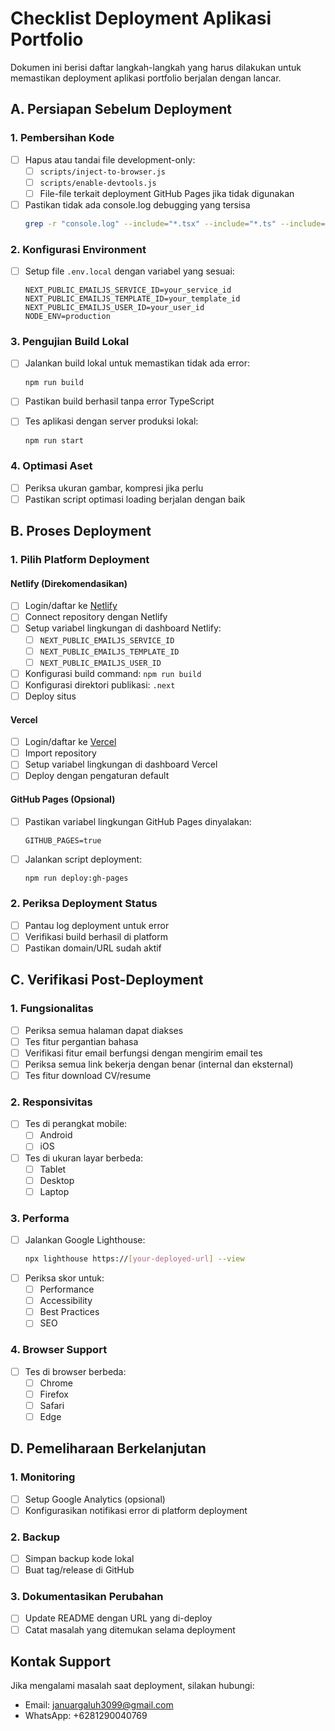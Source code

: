 # Checklist Deployment Aplikasi Portfolio

Dokumen ini berisi daftar langkah-langkah yang harus dilakukan untuk memastikan deployment aplikasi portfolio berjalan dengan lancar.

## A. Persiapan Sebelum Deployment

### 1. Pembersihan Kode

- [ ] Hapus atau tandai file development-only:
  - [ ] `scripts/inject-to-browser.js`
  - [ ] `scripts/enable-devtools.js`
  - [ ] File-file terkait deployment GitHub Pages jika tidak digunakan
  
- [ ] Pastikan tidak ada console.log debugging yang tersisa
  ```bash
  grep -r "console.log" --include="*.tsx" --include="*.ts" --include="*.jsx" --include="*.js" .
  ```

### 2. Konfigurasi Environment

- [ ] Setup file `.env.local` dengan variabel yang sesuai:
  ```
  NEXT_PUBLIC_EMAILJS_SERVICE_ID=your_service_id
  NEXT_PUBLIC_EMAILJS_TEMPLATE_ID=your_template_id
  NEXT_PUBLIC_EMAILJS_USER_ID=your_user_id
  NODE_ENV=production
  ```

### 3. Pengujian Build Lokal

- [ ] Jalankan build lokal untuk memastikan tidak ada error:
  ```bash
  npm run build
  ```

- [ ] Pastikan build berhasil tanpa error TypeScript

- [ ] Tes aplikasi dengan server produksi lokal:
  ```bash
  npm run start
  ```

### 4. Optimasi Aset

- [ ] Periksa ukuran gambar, kompresi jika perlu
- [ ] Pastikan script optimasi loading berjalan dengan baik

## B. Proses Deployment

### 1. Pilih Platform Deployment

#### Netlify (Direkomendasikan)

- [ ] Login/daftar ke [Netlify](https://www.netlify.com/)
- [ ] Connect repository dengan Netlify
- [ ] Setup variabel lingkungan di dashboard Netlify:
  - [ ] `NEXT_PUBLIC_EMAILJS_SERVICE_ID`
  - [ ] `NEXT_PUBLIC_EMAILJS_TEMPLATE_ID`
  - [ ] `NEXT_PUBLIC_EMAILJS_USER_ID`
- [ ] Konfigurasi build command: `npm run build`
- [ ] Konfigurasi direktori publikasi: `.next`
- [ ] Deploy situs

#### Vercel

- [ ] Login/daftar ke [Vercel](https://vercel.com/)
- [ ] Import repository
- [ ] Setup variabel lingkungan di dashboard Vercel
- [ ] Deploy dengan pengaturan default

#### GitHub Pages (Opsional)

- [ ] Pastikan variabel lingkungan GitHub Pages dinyalakan:
  ```
  GITHUB_PAGES=true
  ```
- [ ] Jalankan script deployment:
  ```bash
  npm run deploy:gh-pages
  ```

### 2. Periksa Deployment Status

- [ ] Pantau log deployment untuk error
- [ ] Verifikasi build berhasil di platform
- [ ] Pastikan domain/URL sudah aktif

## C. Verifikasi Post-Deployment

### 1. Fungsionalitas

- [ ] Periksa semua halaman dapat diakses
- [ ] Tes fitur pergantian bahasa
- [ ] Verifikasi fitur email berfungsi dengan mengirim email tes
- [ ] Periksa semua link bekerja dengan benar (internal dan eksternal)
- [ ] Tes fitur download CV/resume

### 2. Responsivitas

- [ ] Tes di perangkat mobile:
  - [ ] Android
  - [ ] iOS
- [ ] Tes di ukuran layar berbeda:
  - [ ] Tablet
  - [ ] Desktop
  - [ ] Laptop

### 3. Performa

- [ ] Jalankan Google Lighthouse:
  ```bash
  npx lighthouse https://[your-deployed-url] --view
  ```
- [ ] Periksa skor untuk:
  - [ ] Performance
  - [ ] Accessibility
  - [ ] Best Practices
  - [ ] SEO

### 4. Browser Support

- [ ] Tes di browser berbeda:
  - [ ] Chrome
  - [ ] Firefox
  - [ ] Safari
  - [ ] Edge

## D. Pemeliharaan Berkelanjutan

### 1. Monitoring

- [ ] Setup Google Analytics (opsional)
- [ ] Konfigurasikan notifikasi error di platform deployment

### 2. Backup

- [ ] Simpan backup kode lokal
- [ ] Buat tag/release di GitHub

### 3. Dokumentasikan Perubahan

- [ ] Update README dengan URL yang di-deploy
- [ ] Catat masalah yang ditemukan selama deployment

## Kontak Support

Jika mengalami masalah saat deployment, silakan hubungi:
- Email: januargaluh3099@gmail.com
- WhatsApp: +6281290040769 
